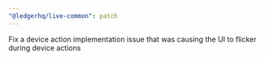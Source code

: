```yaml
---
"@ledgerhq/live-common": patch
---
```


Fix a device action implementation issue that was causing the UI to flicker during device actions
